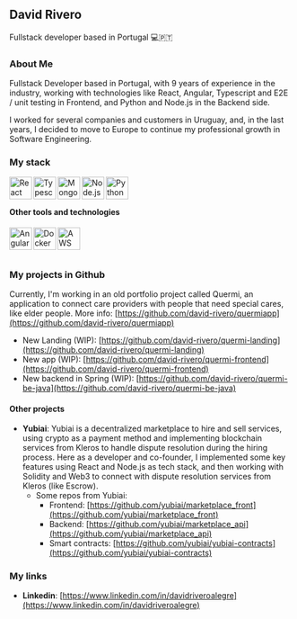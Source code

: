 ## David Rivero
Fullstack developer based in Portugal 💻🇵🇹

### About Me
Fullstack Developer based in Portugal, with 9 years of experience in the industry, working with technologies like React, Angular, Typescript and E2E / unit testing in Frontend, and Python and Node.js in the Backend side.

I worked for several companies and customers in Uruguay, and, in the last years, I decided to move to Europe to continue my professional growth in Software Engineering.

### My stack
<a href="https://react.dev/" target="_blank">
  <img align="left" title="React" alt="React" width="40px" src="https://github.com/user-attachments/assets/8cd2fca6-776b-44c6-b5ee-3144e798d524" />
</a>
<a href="https://www.typescriptlang.org/" target="_blank">
  <img align="left" title="Typescript" alt="Typescript" width="40px" src="https://github.com/user-attachments/assets/62e97eba-9db4-495f-9f20-215b6e587353" />
</a>
<a href="https://www.mongodb.com/" target="_blank">
  <img align="left" title="MongoDB" alt="MongoDB" width="40px" src="https://github.com/user-attachments/assets/4aefa27e-ef25-427a-9b02-bc09b2b51960" />
</a>
<a href="https://nodejs.org/en" target="_blank">
  <img align="left" title="Node.js" alt="Node.js" width="40px" src="https://github.com/user-attachments/assets/91c6e5ee-da7e-41bc-a49a-9f6a4e290398" />
</a>
<a href="https://www.python.org/" target="_blank">
  <img align="left" title="Python" alt="Python" width="40px" src="https://github.com/user-attachments/assets/7946a7c4-6879-4d42-8f16-b109507cf6c1" />
</a>
<br />
<br />

#### Other tools and technologies
<a href="https://angular.dev/" target="_blank">
  <img align="left" title="Angular" alt="Angular" width="40px" src="https://github.com/user-attachments/assets/2b67db92-b60c-42ea-8f9a-57a9a250e39f" />
</a>
<a href="https://www.docker.com/" target="_blank">
  <img align="left" title="Docker" alt="Docker" width="40px" src="https://github.com/user-attachments/assets/ea435967-b311-4a2d-8d1e-057edee07c7d" />
</a>
<a href="https://aws.amazon.com/" target="_blank">
  <img align="left" title="AWS" alt="AWS" width="40px" src="https://github.com/user-attachments/assets/9fff0423-d40a-43ba-a96e-1c27c57edaef" />
</a>
<br />
<br />
<br />

### My projects in Github
Currently, I'm working in an old portfolio project called Quermi, an application to connect care providers with people that need special cares, like elder people.
More info: [https://github.com/david-rivero/quermiapp](https://github.com/david-rivero/quermiapp)
- New Landing (WIP): [https://github.com/david-rivero/quermi-landing](https://github.com/david-rivero/quermi-landing)
- New app (WIP): [https://github.com/david-rivero/quermi-frontend](https://github.com/david-rivero/quermi-frontend)
- New backend in Spring (WIP): [https://github.com/david-rivero/quermi-be-java](https://github.com/david-rivero/quermi-be-java)

#### Other projects
- **Yubiai**: Yubiai is a decentralized marketplace to hire and sell services, using crypto as a payment method and implementing blockchain services from Kleros to handle dispute resolution during the hiring process. Here as a developer and co-founder, I implemented some key features using React and Node.js as tech stack, and then working with Solidity and Web3 to connect with dispute resolution services from Kleros (like Escrow).
  - Some repos from Yubiai:
    - Frontend: [https://github.com/yubiai/marketplace_front](https://github.com/yubiai/marketplace_front)
    - Backend: [https://github.com/yubiai/marketplace_api](https://github.com/yubiai/marketplace_api)
    - Smart contracts: [https://github.com/yubiai/yubiai-contracts](https://github.com/yubiai/yubiai-contracts) 


### My links
- **Linkedin**: [https://www.linkedin.com/in/davidriveroalegre](https://www.linkedin.com/in/davidriveroalegre)

